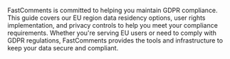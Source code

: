 FastComments is committed to helping you maintain GDPR compliance. This guide covers our EU region data residency options, user rights implementation, and privacy controls to help you meet your compliance requirements. Whether you're serving EU users or need to comply with GDPR regulations, FastComments provides the tools and infrastructure to keep your data secure and compliant.
